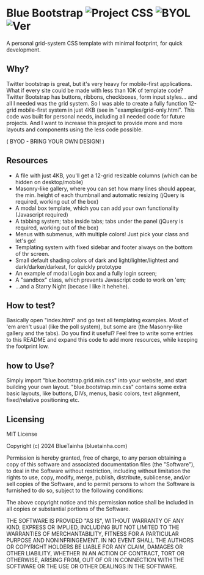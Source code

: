 # Blue Bootstrap ![Project CSS](https://img.shields.io/badge/project-CSS-red) ![BYOL](https://img.shields.io/badge/BYOD-Bring_Your_Own_Design-blue) ![Ver](https://img.shields.io/badge/ver-1.00-008500)

A personal grid-system CSS template with minimal footprint, for quick development.

## Why?
Twitter bootstrap is great, but it's very heavy for mobile-first applications. What if every site could be made with less than 10K of template code? Twitter Bootstrap has buttons, ribbons, checkboxes, form input styles... and all I needed was the grid system. So I was able to create a fully function 12-grid mobile-first system in just 4KB (see in "examples/grid-only.html". 
This code was built for personal needs, including all needed code for future projects. And I want to increase this project to provide more and more layouts and components using the less code possible.

( BYOD - BRING YOUR OWN DESIGN! )

## Resources
* A file with just 4KB, you'll get a 12-grid resizable columns (which can be hidden on desktop/mobile)
* Masonry-like gallery, where you can set how many lines should appear, the min. height of each thumbnail and automatic resizing (jQuery is required, working out of the box)
* A modal box template, which you can add your own functionality (Javascript required)
* A tabbing system; tabs inside tabs; tabs under the panel (jQuery is required, working out of the box)
* Menus with submenus, with multiple colors! Just pick your class and let's go!
* Templating system with fixed sidebar and footer always on the bottom of thr screen.
* Small default shading colors of dark and light/lighter/lightest and dark/darker/darkest, for quickly prototype
* An example of modal Login box and a fully login screen;
* A "sandbox" class, which prevents Javascript code to work on 'em;
* ...and a Starry Night (becase I like it hehehe).

## How to test?
Basically open "index.html" and go test all templating examples. Most of 'em aren't usual (like the poll system), but some are (the Masonry-like gallery and the tabs).
Do you find it useful? Feel free to write some entries to this README and expand this code to add more resources, while keeping the footprint low.

## how to Use?

Simply import "blue.bootstrap.grid.min.css" into your website, and start building your own layout.
"blue.bootstrap.min.css" contains some extra basic layouts, like buttons, DIVs, menus, basic colors, text alignment, fixed/relative positioning etc.

## Licensing
MIT License

Copyright (c) 2024 BlueTainha (bluetainha.com)

Permission is hereby granted, free of charge, to any person obtaining a copy
of this software and associated documentation files (the "Software"), to deal
in the Software without restriction, including without limitation the rights
to use, copy, modify, merge, publish, distribute, sublicense, and/or sell
copies of the Software, and to permit persons to whom the Software is
furnished to do so, subject to the following conditions:

The above copyright notice and this permission notice shall be included in all
copies or substantial portions of the Software.

THE SOFTWARE IS PROVIDED "AS IS", WITHOUT WARRANTY OF ANY KIND, EXPRESS OR
IMPLIED, INCLUDING BUT NOT LIMITED TO THE WARRANTIES OF MERCHANTABILITY,
FITNESS FOR A PARTICULAR PURPOSE AND NONINFRINGEMENT. IN NO EVENT SHALL THE
AUTHORS OR COPYRIGHT HOLDERS BE LIABLE FOR ANY CLAIM, DAMAGES OR OTHER
LIABILITY, WHETHER IN AN ACTION OF CONTRACT, TORT OR OTHERWISE, ARISING FROM,
OUT OF OR IN CONNECTION WITH THE SOFTWARE OR THE USE OR OTHER DEALINGS IN THE
SOFTWARE.

